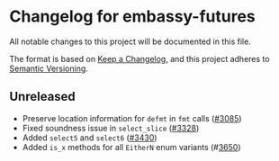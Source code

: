 # Changelog for embassy-futures

All notable changes to this project will be documented in this file.

The format is based on [Keep a Changelog](https://keepachangelog.com/en/1.0.0/),
and this project adheres to [Semantic Versioning](https://semver.org/spec/v2.0.0.html).

## Unreleased

- Preserve location information for `defmt` in `fmt` calls ([#3085](https://github.com/embassy-rs/embassy/pull/3085))
- Fixed soundness issue in `select_slice` ([#3328](https://github.com/embassy-rs/embassy/pull/3328))
- Added `select5` and `select6` ([#3430](https://github.com/embassy-rs/embassy/pull/3430))
- Added `is_x` methods for all `EitherN` enum variants (#[3650](https://github.com/embassy-rs/embassy/pull/3650))
